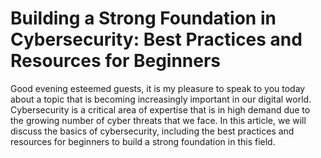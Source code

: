 # Building a Strong Foundation in Cybersecurity: Best Practices and Resources for Beginners

Good evening esteemed guests, it is my pleasure to speak to you today about a topic that is becoming increasingly important in our digital world. Cybersecurity is a critical area of expertise that is in high demand due to the growing number of cyber threats that we face. In this article, we will discuss the basics of cybersecurity, including the best practices and resources for beginners to build a strong foundation in this field.
